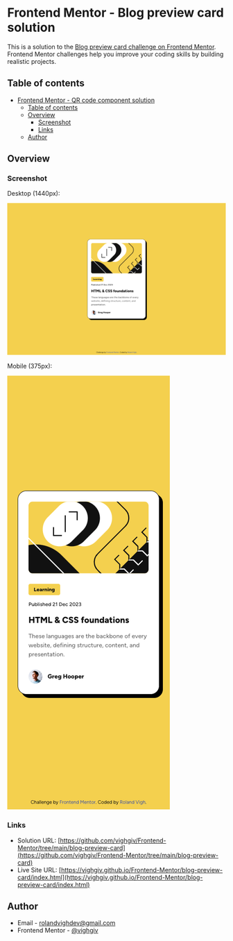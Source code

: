 # Frontend Mentor - Blog preview card solution

This is a solution to the [Blog preview card challenge on Frontend Mentor](https://www.frontendmentor.io/challenges/blog-preview-card-ckPaj01IcS). Frontend Mentor challenges help you improve your coding skills by building realistic projects.

## Table of contents

- [Frontend Mentor - QR code component solution](#frontend-mentor---qr-code-component-solution)
  - [Table of contents](#table-of-contents)
  - [Overview](#overview)
    - [Screenshot](#screenshot)
    - [Links](#links)
  - [Author](#author)

## Overview

### Screenshot

Desktop (1440px):

![Desktop screenshot 1440px](./assets/images/screenshots/1440.png)

Mobile (375px):

![Mobile screenshot 375px](./assets/images/screenshots/375.png)

### Links

- Solution URL: [https://github.com/vighgiv/Frontend-Mentor/tree/main/blog-preview-card](https://github.com/vighgiv/Frontend-Mentor/tree/main/blog-preview-card)
- Live Site URL: [https://vighgiv.github.io/Frontend-Mentor/blog-preview-card/index.html](https://vighgiv.github.io/Frontend-Mentor/blog-preview-card/index.html)

## Author

- Email - [rolandvighdev@gmail.com](mailto:rolandvighdev@gmail.com)
- Frontend Mentor - [@vighgiv](https://www.frontendmentor.io/profile/vighgiv)
